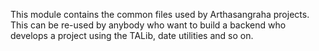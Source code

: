 This module contains the common files used by Arthasangraha projects.
This can be re-used by anybody who want to build a backend who develops a project using the TALib, date utilities and so on.
